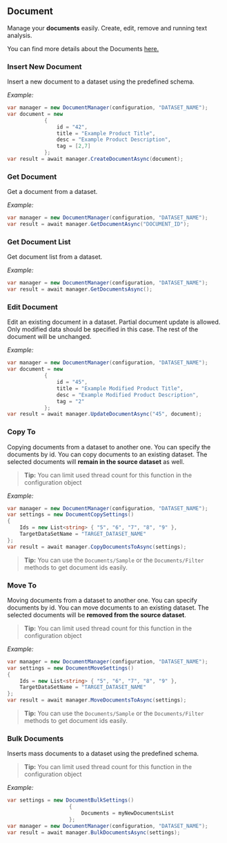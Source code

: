 ## Document

Manage your **documents** easily. Create, edit, remove and running text analysis.

You can find more details about the Documents [here.](http://developers.slamby.com/api/#documents)

### Insert New Document

Insert a new document to a dataset using the predefined schema.

_Example:_

```cs
var manager = new DocumentManager(configuration, "DATASET_NAME");
var document = new
            {
                id = "42",
                title = "Example Product Title",
                desc = "Example Product Description",
                tag = [2,7]
            };
var result = await manager.CreateDocumentAsync(document);
```

### Get Document

Get a document from a dataset.

_Example:_

```cs
var manager = new DocumentManager(configuration, "DATASET_NAME");
var result = await manager.GetDocumentAsync("DOCUMENT_ID");
```

### Get Document List

Get document list from a dataset.

_Example:_

```cs
var manager = new DocumentManager(configuration, "DATASET_NAME");
var result = await manager.GetDocumentsAsync();
```

### Edit Document

Edit an existing document in a dataset. Partial document update is allowed. Only modified data should be specified in this case. The rest of the document will be unchanged.
 

_Example:_

```cs
var manager = new DocumentManager(configuration, "DATASET_NAME");
var document = new
            {
                id = "45",
                title = "Example Modified Product Title",
                desc = "Example Modified Product Description",
                tag = "2"
            };
var result = await manager.UpdateDocumentAsync("45", document);
```

### Copy To
Copying documents from a dataset to another one. You can specify the documents by id. You can copy documents to an existing dataset.
The selected documents will **remain in the source dataset** as well.

> **Tip:** You can limit used thread count for this function in the configuration object

_Example:_

```cs
var manager = new DocumentManager(configuration, "DATASET_NAME");
var settings = new DocumentCopySettings()
{
    Ids = new List<string> { "5", "6", "7", "8", "9" },
    TargetDataSetName = "TARGET_DATASET_NAME"
};
var result = await manager.CopyDocumentsToAsync(settings);
```

> **Tip:** You can use the `Documents/Sample` or the `Documents/Filter` methods to get document ids easily.

### Move To

Moving documents from a dataset to another one. You can specify documents by id. You can move documents to an existing dataset. 
The selected documents will be **removed from the source dataset**.

> **Tip:** You can limit used thread count for this function in the configuration object

_Example:_

```cs
var manager = new DocumentManager(configuration, "DATASET_NAME");
var settings = new DocumentMoveSettings()
{
    Ids = new List<string> { "5", "6", "7", "8", "9" },
    TargetDataSetName = "TARGET_DATASET_NAME"
};
var result = await manager.MoveDocumentsToAsync(settings);
```

> **Tip:** You can use the `Documents/Sample` or the `Documents/Filter` methods to get document ids easily.


### Bulk Documents

Inserts mass documents to a dataset using the predefined schema.

> **Tip:** You can limit used thread count for this function in the configuration object

_Example:_

```cs
var settings = new DocumentBulkSettings()
                    {
                        Documents = myNewDocumentsList
                    };
var manager = new DocumentManager(configuration, "DATASET_NAME");
var result = await manager.BulkDocumentsAsync(settings);
```